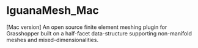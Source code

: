 # IguanaMesh_Mac
[Mac version] An open source finite element meshing plugin for Grasshopper built on a half-facet data-structure supporting non-manifold meshes and mixed-dimensionalities. 

